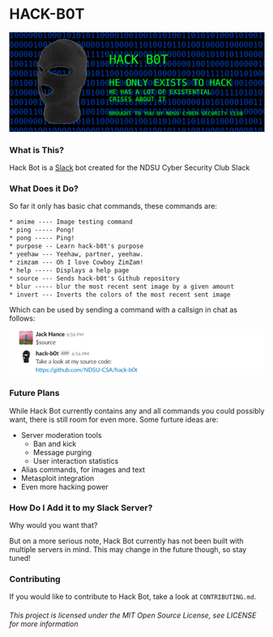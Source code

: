 # HACK-B0T

![HACK B0T BANNER](./res/readme/hack-bot-banner.png)

### What is This?

Hack Bot is a [Slack](https://slack.com/) bot created for the NDSU Cyber Security Club Slack

### What Does it Do?

So far it only has basic chat commands, these commands are:

```
* anime ---- Image testing command
* ping ----- Pong!
* pong ----- Ping!
* purpose -- Learn hack-b0t's purpose
* yeehaw --- Yeehaw, partner, yeehaw.
* zimzam --- Oh I love Cowboy ZimZam!
* help ----- Displays a help page
* source --- Sends hack-b0t's Github repository
* blur ----- blur the most recent sent image by a given amount
* invert --- Inverts the colors of the most recent sent image
```

Which can be used by sending a command with a callsign in chat as follows:

![Chat command example (use $help for help)](./res/readme/chat-command-example.png)

### Future Plans

While Hack Bot currently contains any and all commands you could possibly want, there is still room for even more. Some furture ideas are:

* Server moderation tools
  * Ban and kick
  * Message purging
  * User interaction statistics
* Alias commands, for images and text
* Metasploit integration 
* Even more hacking power

### How Do I Add it to my Slack Server?

Why would you want that?

But on a more serious note, Hack Bot currently has not been built with multiple servers in mind. This may change in the future though, so stay tuned!

### Contributing

If you would like to contribute to Hack Bot, take a look at `CONTRIBUTING.md`.

###### This project is licensed under the MIT Open Source License, see LICENSE for more information